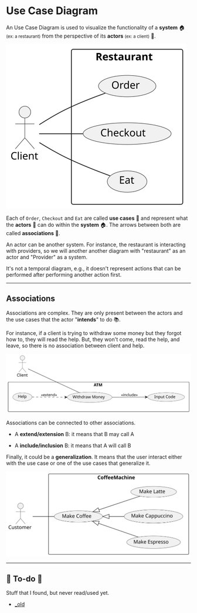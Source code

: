 # Use Case Diagram

<div class="row row-cols-md-2"><div>

An Use Case Diagram is used to visualize the functionality of a **system** 🏠 <small>(ex: a restaurant)</small> from the perspective of its **actors** <small>(ex: a client)</small> 🧑.

<div class="text-center">

![DCU example](_uml/example.svg)
</div>
</div><div>

Each of `Order`, `Checkout` and `Eat` are called **use cases** 🎫 and represent what the **actors** 🧑 can do within the **system** 🏠. The arrows between both are called **associations** 🌿.

An actor can be another system. For instance, the restaurant is interacting with providers, so we will another another diagram with "restaurant" as an actor and "Provider" as a system.

It's not a temporal diagram, e.g., it doesn't represent actions that can be performed after performing another action first.
</div></div>

<hr class="sep-both">

## Associations

<div class="row row-cols-md-2"><div>

Associations are complex. They are only present between the actors and the use cases that the actor "**intends**" to do 📚.

For instance, if a client is trying to withdraw some money but they forgot how to, they will read the help. But, they won't come, read the help, and leave, so there is no association between client and help.

![ATM example](_uml/associations.svg)
</div><div>

Associations can be connected to other associations.

* A **extend/extension** B: it means that B may call A

* A **include/inclusion** B: it means that A will call B

Finally, it could be a **generalization**. It means that the user interact either with the use case or one of the use cases that generalize it.

![Association Generalization](_uml/uc_gen.svg)
</div></div>

<hr class="sep-both">

## 👻 To-do 👻

Stuff that I found, but never read/used yet.

<div class="row row-cols-md-2"><div>

* [_old](_old.md)
</div><div>
</div></div>